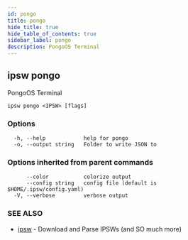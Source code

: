 ```yaml
---
id: pongo
title: pongo
hide_title: true
hide_table_of_contents: true
sidebar_label: pongo
description: PongoOS Terminal
---
```

## ipsw pongo

PongoOS Terminal

```
ipsw pongo <IPSW> [flags]
```

### Options

```
  -h, --help            help for pongo
  -o, --output string   Folder to write JSON to
```

### Options inherited from parent commands

```
      --color           colorize output
      --config string   config file (default is $HOME/.ipsw/config.yaml)
  -V, --verbose         verbose output
```

### SEE ALSO

* [ipsw](/docs/cli/ipsw)	 - Download and Parse IPSWs (and SO much more)

